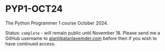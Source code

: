 # PYP1-OCT24
The Python Programmer 1 course October 2024.

Status: `complete` - will remain public until November 18. Please send me a GitHub username to alanl@alanlavemder.com before then if you wish to have continued access.
